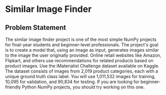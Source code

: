 # Similar Image Finder

## Problem Statement

The similar image finder project is one of the most simple NumPy projects for final-year students and beginner-level professionals. The project's goal is to create a model that, using an image as input, generates images similar to the image the user originally provided. Online retail websites like Amazon, Flipkart, and others use recommendations for related products based on product images. Use the iMaterialist Challenge dataset available on Kaggle. The dataset consists of images from 2,019 product categories, each with a unique ground truth class label. You will use 1,011,532 images for training, 10,095 for validation, and 90,834 for testing. If you are looking for beginner-friendly Python NumPy projects, you should try working on this one.